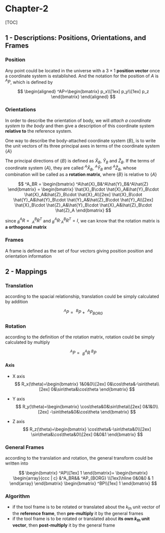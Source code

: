 # Chapter-2

[TOC]

## 1 - Descriptions: Positions, Orientations, and Frames

### Position

Any point could be located in the universe with a $3\times1$ **position vector** once a coordinate system is established. And the notation for the position of $A$ is $^AP$, which is defined by

$$
\begin{aligned}
    ^AP=\begin{bmatrix}
        p_x\\[1ex]
        p_y\\[1ex]
        p_z
    \end{bmatrix}
\end{aligned}
$$

### Orientations

In order to describe the orientation of body, we will *attach a coordinate system to the body* and then give a description of this coordinate system **relative to** the reference system.

One way to describe the body-attached coordinate system $\{B\}$, is to write the unit vectors of its three principal axes in terms of the coordinate system $\{A\}$

The principal directions of $\{B\}$ is defined as $\hat{X}_B$, $\hat{Y}_B$ and $\hat{Z}_B$. If the terms of coordinate system $\{A\}$, they are called $^A\hat{X}_B$, $^A\hat{Y}_B$ and $^A\hat{Z}_B$, whose combination will be called as a **rotation matrix**, where $\{B\}$ is relative to $\{A\}$

$$
^A_BR = 
\begin{bmatrix}
    ^A\hat{X}_B&^A\hat{Y}_B&^A\hat{Z}
\end{bmatrix} = 
\begin{bmatrix}
    \hat{X}_B\cdot \hat{X}_A&\hat{Y}_B\cdot \hat{X}_A&\hat{Z}_B\cdot \hat{X}_A\\[2ex]
    \hat{X}_B\cdot \hat{Y}_A&\hat{Y}_B\cdot \hat{Y}_A&\hat{Z}_B\cdot \hat{Y}_A\\[2ex]
    \hat{X}_B\cdot \hat{Z}_A&\hat{Y}_B\cdot \hat{X}_A&\hat{Z}_B\cdot \hat{Z}_A
\end{bmatrix}
$$

since $^A_BR =\ ^B_AR^T$ and $^A_BR\cdot ^B_AR^T = I$, we can know that the rotation matrix is **a orthogonal matrix**

### Frames

A frame is defined as the set of four vectors giving position position and orientation information

## 2 - Mappings

### Translation

according to the spacial relationship, translation could be simply calculated by addition

$$
^AP =\ ^BP+\ ^AP_{BORG}
$$

### Rotation

according to the definition of the rotation matrix, rotation could be simply calculated by multiply

$$
^AP =\ ^A_BR\ ^BP
$$

#### Axis

- X axis
$$
R_x(\theta)=\begin{bmatrix}
    1&0&0\\[2ex]
    0&\cos\theta&-\sin\theta\\[2ex]
    0&\sin\theta&\cos\theta
\end{bmatrix}
$$

- Y axis
$$
R_y(\theta)=\begin{bmatrix}
    \cos\theta&0&\sin\theta\\[2ex]
    0&1&0\\[2ex]
    -\sin\theta&0&\cos\theta
\end{bmatrix}
$$

- Z axis
$$
R_z(\theta)=\begin{bmatrix}
    \cos\theta&-\sin\theta&0\\[2ex]
    \sin\theta&\cos\theta&0\\[2ex]
    0&0&1
\end{bmatrix}
$$

### General Frames

according to the translation and rotation, the general transform could be written into

$$
\begin{bmatrix}
    ^AP\\[1ex]
    1
\end{bmatrix}=
\begin{bmatrix}
   \begin{array}{ccc | c}
        &^A_BR&&  ^AP_{BORG} \\[1ex]\hline
        0&0&0  & 1
   \end{array}
\end{bmatrix}
\begin{bmatrix}
    ^BP\\[1ex]
    1
\end{bmatrix}
$$

### Algorithm

- if the tool frame is to be rotated or translated about the $k_{th}$ unit vector of the **reference frame**, then **pre-multiply** it by the general frames
- if the tool frame is to be rotated or translated about **its own $k_{th}$ unit vector**, then **post-multiply** it by the general frame
